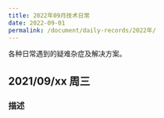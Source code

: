 ```yaml
---
title: 2022年09月技术日常
date: 2022-09-01
permalink: /document/daily-records/2022年/
---
```

各种日常遇到的疑难杂症及解决方案。

## 2021/09/xx 周三

### 描述

